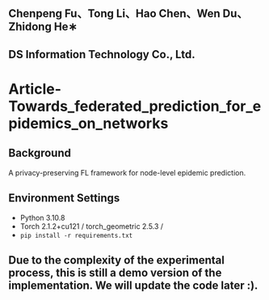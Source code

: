 ## Chenpeng Fu、Tong Li、Hao Chen、Wen Du、Zhidong He∗  
## DS Information Technology Co., Ltd.
#  Article- Towards_federated_prediction_for_epidemics_on_networks

## Background
A privacy-preserving FL framework for node-level epidemic prediction.

## Environment Settings
- Python 3.10.8
- Torch 2.1.2+cu121 / torch_geometric 2.5.3 / 
- `pip install -r requirements.txt`

## Due to the complexity of the experimental process, this is still a demo version of the implementation. We will update the code later :).



